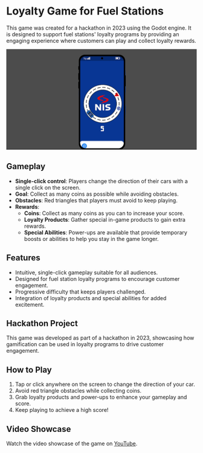 # Loyalty Game for Fuel Stations

This game was created for a hackathon in 2023 using the Godot engine. It is designed to support fuel stations' loyalty programs by providing an engaging experience where customers can play and collect loyalty rewards.

![Game Screenshot](screenshot.png)


## Gameplay

- **Single-click control**: Players change the direction of their cars with a single click on the screen.
- **Goal**: Collect as many coins as possible while avoiding obstacles.
- **Obstacles**: Red triangles that players must avoid to keep playing.
- **Rewards**:
  - **Coins**: Collect as many coins as you can to increase your score.
  - **Loyalty Products**: Gather special in-game products to gain extra rewards.
  - **Special Abilities**: Power-ups are available that provide temporary boosts or abilities to help you stay in the game longer.

## Features

- Intuitive, single-click gameplay suitable for all audiences.
- Designed for fuel station loyalty programs to encourage customer engagement.
- Progressive difficulty that keeps players challenged.
- Integration of loyalty products and special abilities for added excitement.

## Hackathon Project

This game was developed as part of a hackathon in 2023, showcasing how gamification can be used in loyalty programs to drive customer engagement.

## How to Play

1. Tap or click anywhere on the screen to change the direction of your car.
2. Avoid red triangle obstacles while collecting coins.
3. Grab loyalty products and power-ups to enhance your gameplay and score.
4. Keep playing to achieve a high score!

## Video Showcase

Watch the video showcase of the game on [YouTube](https://www.youtube.com/watch?v=1waDDXbefvQ).
